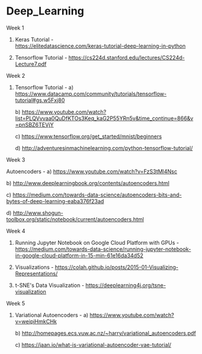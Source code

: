 # Deep_Learning 

Week 1 

1) Keras Tutorial      -  
       https://elitedatascience.com/keras-tutorial-deep-learning-in-python

2) Tensorflow Tutorial - 
       https://cs224d.stanford.edu/lectures/CS224d-Lecture7.pdf

Week 2

1) Tensorflow Tutorial - 
    a) https://www.datacamp.com/community/tutorials/tensorflow-tutorial#gs.w5Fxj80

    b) https://www.youtube.com/watch?list=PLQVvvaa0QuDfKTOs3Keq_kaG2P55YRn5v&time_continue=866&v=pnSBZ6TEVjY
    
    c) https://www.tensorflow.org/get_started/mnist/beginners
    
    d) http://adventuresinmachinelearning.com/python-tensorflow-tutorial/

Week 3

Autoencoders - 
   a) https://www.youtube.com/watch?v=FzS3tMl4Nsc

   b) http://www.deeplearningbook.org/contents/autoencoders.html
               
   c) https://medium.com/towards-data-science/autoencoders-bits-and-bytes-of-deep-learning-eaba376f23ad
               
   d) http://www.shogun-toolbox.org/static/notebook/current/autoencoders.html

Week 4

1) Running Jupyter Notebook on Google Cloud Platform with GPUs - 
       https://medium.com/towards-data-science/running-jupyter-notebook-in-google-cloud-platform-in-15-min-61e16da34d52

2) Visualizations -
       https://colah.github.io/posts/2015-01-Visualizing-Representations/

3) t-SNE's Data Visualization - 
       https://deeplearning4j.org/tsne-visualization

Week 5 

1) Variational Autoencoders -
    a) https://www.youtube.com/watch?v=weipjHmkCHk
       
    b) http://homepages.ecs.vuw.ac.nz/~harry/variational_autoencoders.pdf
       
    c) https://jaan.io/what-is-variational-autoencoder-vae-tutorial/
